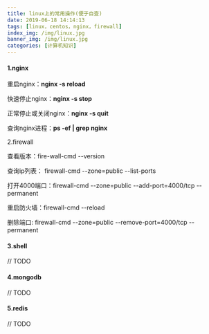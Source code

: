 ```yaml
---
title: linux上的常用操作(便于自查)
date: 2019-06-18 14:14:13
tags: [linux，centos，nginx，firewall]
index_img: /img/linux.jpg
banner_img: /img/linux.jpg
categories: [计算机知识]
---
```


#### 1.nginx

重启nginx：**nginx -s reload**

快速停止nginx：**nginx  -s stop**

正常停止或关闭nginx：**nginx -s quit**

查询nginx进程：**ps  -ef | grep nginx**

2.firewall

查看版本：fire-wall-cmd --version

查询ip列表： firewall-cmd --zone=public --list-ports

打开4000端口：firewall-cmd --zone=public --add-port=4000/tcp --permanent

重启防火墙：firewall-cmd --reload

删除端口:  firewall-cmd --zone=public --remove-port=4000/tcp --permanent

#### 3.shell

// TODO

#### 4.mongodb

// TODO

#### 5.redis

// TODO